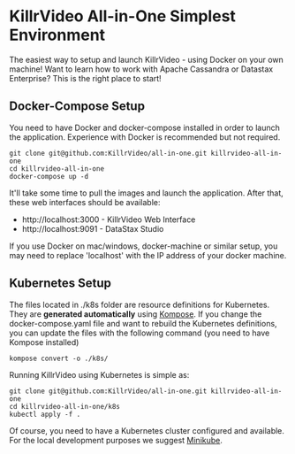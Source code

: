# KillrVideo All-in-One Simplest Environment

The easiest way to setup and launch KillrVideo - using Docker on your own machine! Want to learn how to work with Apache Cassandra or Datastax Enterprise? This is the right place to start!

## Docker-Compose Setup

You need to have Docker and docker-compose installed in order to launch the application. Experience with Docker is recommended but not required.

```
git clone git@github.com:KillrVideo/all-in-one.git killrvideo-all-in-one
cd killrvideo-all-in-one
docker-compose up -d
```
It'll take some time to pull the images and launch the application. After that, these web interfaces should be available:

* http://localhost:3000 - KillrVideo Web Interface
* http://localhost:9091 - DataStax Studio 

If you use Docker on mac/windows, docker-machine or similar setup, you may need to replace 'localhost' with the IP address of your docker machine.

## Kubernetes Setup

The files located in ./k8s folder are resource definitions for Kubernetes. They are **generated automatically** using [Kompose](https://github.com/kubernetes/kompose). If you change the docker-compose.yaml file and want to rebuild the Kubernetes definitions, you can update the files with the following command (you need to have Kompose installed)

```
kompose convert -o ./k8s/
```

Running KillrVideo using Kubernetes is simple as:

```
git clone git@github.com:KillrVideo/all-in-one.git killrvideo-all-in-one
cd killrvideo-all-in-one/k8s
kubectl apply -f .
```
Of course, you need to have a Kubernetes cluster configured and available. For the local development purposes we suggest [Minikube](https://kubernetes.io/docs/setup/minikube/).

